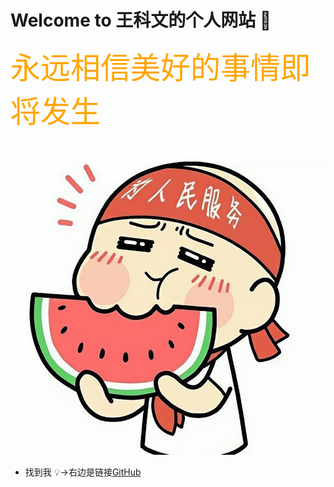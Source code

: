 # Welcome to 王科文的个人网站  &#x1F4C6;

<font face="宋体" color=orange size=8>永远相信美好的事情即将发生</font>

![img](img/my.jpeg "wow")


  
   



 
  
    
     
      
       
        
         
          
           
            
  
  
 
  
  
* 找到我 &#x1F4A1;→右边是链接[GitHub](https://github.com/Wcowin"GitHub")
